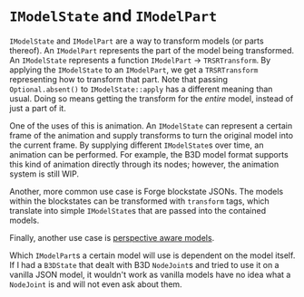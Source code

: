 `IModelState` and `IModelPart`
==============================

`IModelState` and `IModelPart` are a way to transform models (or parts thereof). An `IModelPart` represents the part of the model being transformed. An `IModelState` represents a function `IModelPart` → `TRSRTransform`. By applying the `IModelState` to an `IModelPart`, we get a `TRSRTransform` representing how to transform that part. Note that passing `Optional.absent()` to `IModelState::apply` has a different meaning than usual. Doing so means getting the transform for the _entire_ model, instead of just a part of it.

One of the uses of this is animation. An `IModelState` can represent a certain frame of the animation and supply transforms to turn the original model into the current frame. By supplying different `IModelState`s over time, an animation can be performed. For example, the B3D model format supports this kind of animation directly through its nodes; however, the animation system is still WIP.

Another, more common use case is Forge blockstate JSONs. The models within the blockstates can be transformed with `transform` tags, which translate into simple `IModelState`s that are passed into the contained models.

Finally, another use case is [perspective aware models][].

Which `IModelPart`s a certain model will use is dependent on the model itself. If I had a `B3DState` that dealt with B3D `NodeJoint`s and tried to use it on a vanilla JSON model, it wouldn't work as vanilla models have no idea what a `NodeJoint` is and will not even ask about them.

[perspective aware models]: perspective.md
